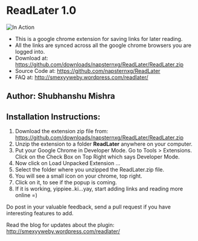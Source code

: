 ReadLater 1.0
==============

![In Action](https://github.com/napsternxg/ReadLater/raw/master/Docs/Screenshots/UI_1_0_0.PNG)

 * This is a google chrome extension for saving links for later reading.
 * All the links are synced across all the google chrome browsers you are logged into.
 * Download at: https://github.com/downloads/napsternxg/ReadLater/ReadLater.zip
 * Source Code at: https://github.com/napsternxg/ReadLater
 * FAQ at: http://smexyyweby.wordpress.com/readlater/

Author: Shubhanshu Mishra
-------------------------

Installation Instructions:
--------------------------

 1. Download the extension zip file from: https://github.com/downloads/napsternxg/ReadLater/ReadLater.zip
 2. Unzip the extension to a folder **ReadLater** anywhere on your computer. 
 3. Put your Google Chrome in Developer Mode. Go to Tools > Extensions. Click on the Check Box on Top Right which says Developer Mode.
 4. Now click on Load Unpacked Extension ...
 5. Select the folder where you unzipped the ReadLater.zip file. 
 6. You will see a small icon on your chrome, top right. 
 7. Click on it, to see if the popup is coming.
 8. If it is working, yippiee..ki...yay, start adding links and reading more online =)

Do post in your valuable feedback, send a pull request if you have interesting features to add.

Read the blog for updates about the plugin: http://smexyyweby.wordpress.com/readlater/